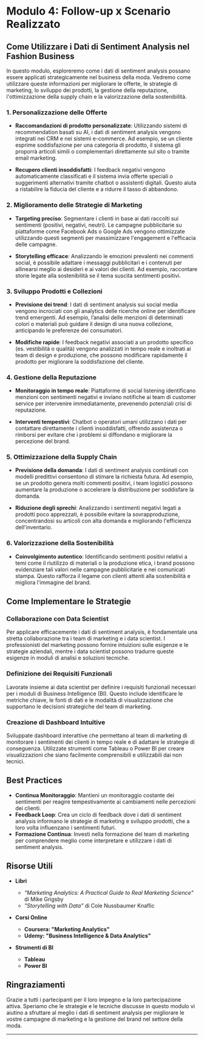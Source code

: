 # Modulo 4: Follow-up x Scenario Realizzato

## Come Utilizzare i Dati di Sentiment Analysis nel Fashion Business

In questo modulo, esploreremo come i dati di sentiment analysis possano essere applicati strategicamente nel business della moda. Vedremo come utilizzare queste informazioni per migliorare le offerte, le strategie di marketing, lo sviluppo dei prodotti, la gestione della reputazione, l'ottimizzazione della supply chain e la valorizzazione della sostenibilità.

### 1. Personalizzazione delle Offerte

- **Raccomandazioni di prodotto personalizzate**: Utilizzando sistemi di recommendation basati su AI, i dati di sentiment analysis vengono integrati nei CRM e nei sistemi e-commerce. Ad esempio, se un cliente esprime soddisfazione per una categoria di prodotto, il sistema gli proporrà articoli simili o complementari direttamente sul sito o tramite email marketing.

- **Recupero clienti insoddisfatti**: I feedback negativi vengono automaticamente classificati e il sistema invia offerte speciali o suggerimenti alternativi tramite chatbot o assistenti digitali. Questo aiuta a ristabilire la fiducia del cliente e a ridurre il tasso di abbandono.

### 2. Miglioramento delle Strategie di Marketing

- **Targeting preciso**: Segmentare i clienti in base ai dati raccolti sui sentimenti (positivi, negativi, neutri). Le campagne pubblicitarie su piattaforme come Facebook Ads o Google Ads vengono ottimizzate utilizzando questi segmenti per massimizzare l'engagement e l'efficacia delle campagne.

- **Storytelling efficace**: Analizzando le emozioni prevalenti nei commenti social, è possibile adattare i messaggi pubblicitari e i contenuti per allinearsi meglio ai desideri e ai valori dei clienti. Ad esempio, raccontare storie legate alla sostenibilità se il tema suscita sentimenti positivi.

### 3. Sviluppo Prodotti e Collezioni

- **Previsione dei trend**: I dati di sentiment analysis sui social media vengono incrociati con gli analytics delle ricerche online per identificare trend emergenti. Ad esempio, l’analisi delle menzioni di determinati colori o materiali può guidare il design di una nuova collezione, anticipando le preferenze dei consumatori.

- **Modifiche rapide**: I feedback negativi associati a un prodotto specifico (es. vestibilità o qualità) vengono analizzati in tempo reale e inoltrati ai team di design e produzione, che possono modificare rapidamente il prodotto per migliorare la soddisfazione del cliente.

### 4. Gestione della Reputazione

- **Monitoraggio in tempo reale**: Piattaforme di social listening identificano menzioni con sentimenti negativi e inviano notifiche ai team di customer service per intervenire immediatamente, prevenendo potenziali crisi di reputazione.

- **Interventi tempestivi**: Chatbot o operatori umani utilizzano i dati per contattare direttamente i clienti insoddisfatti, offrendo assistenza o rimborsi per evitare che i problemi si diffondano e migliorare la percezione del brand.

### 5. Ottimizzazione della Supply Chain

- **Previsione della domanda**: I dati di sentiment analysis combinati con modelli predittivi consentono di stimare la richiesta futura. Ad esempio, se un prodotto genera molti commenti positivi, i team logistici possono aumentare la produzione o accelerare la distribuzione per soddisfare la domanda.

- **Riduzione degli sprechi**: Analizzando i sentimenti negativi legati a prodotti poco apprezzati, è possibile evitare la sovrapproduzione, concentrandosi su articoli con alta domanda e migliorando l'efficienza dell'inventario.

### 6. Valorizzazione della Sostenibilità

- **Coinvolgimento autentico**: Identificando sentimenti positivi relativi a temi come il riutilizzo di materiali o la produzione etica, i brand possono evidenziare tali valori nelle campagne pubblicitarie e nei comunicati stampa. Questo rafforza il legame con clienti attenti alla sostenibilità e migliora l'immagine del brand.

## Come Implementare le Strategie

### Collaborazione con Data Scientist

Per applicare efficacemente i dati di sentiment analysis, è fondamentale una stretta collaborazione tra i team di marketing e i data scientist. I professionisti del marketing possono fornire intuizioni sulle esigenze e le strategie aziendali, mentre i data scientist possono tradurre queste esigenze in moduli di analisi e soluzioni tecniche.

### Definizione dei Requisiti Funzionali

Lavorate insieme ai data scientist per definire i requisiti funzionali necessari per i moduli di Business Intelligence (BI). Questo include identificare le metriche chiave, le fonti di dati e le modalità di visualizzazione che supportano le decisioni strategiche del team di marketing.

### Creazione di Dashboard Intuitive

Sviluppate dashboard interattive che permettano al team di marketing di monitorare i sentimenti dei clienti in tempo reale e di adattare le strategie di conseguenza. Utilizzate strumenti come Tableau o Power BI per creare visualizzazioni che siano facilmente comprensibili e utilizzabili dai non tecnici.

## Best Practices

- **Continua Monitoraggio**: Mantieni un monitoraggio costante dei sentimenti per reagire tempestivamente ai cambiamenti nelle percezioni dei clienti.
- **Feedback Loop**: Crea un ciclo di feedback dove i dati di sentiment analysis informano le strategie di marketing e sviluppo prodotti, che a loro volta influenzano i sentimenti futuri.
- **Formazione Continua**: Investi nella formazione del team di marketing per comprendere meglio come interpretare e utilizzare i dati di sentiment analysis.

## Risorse Utili

- **Libri**
  - *"Marketing Analytics: A Practical Guide to Real Marketing Science"* di Mike Grigsby
  - *"Storytelling with Data"* di Cole Nussbaumer Knaflic

- **Corsi Online**
  - **Coursera: "Marketing Analytics"**
  - **Udemy: "Business Intelligence & Data Analytics"**

- **Strumenti di BI**
  - **Tableau**
  - **Power BI**

## Ringraziamenti

Grazie a tutti i partecipanti per il loro impegno e la loro partecipazione attiva. Speriamo che le strategie e le tecniche discusse in questo modulo vi aiutino a sfruttare al meglio i dati di sentiment analysis per migliorare le vostre campagne di marketing e la gestione del brand nel settore della moda.

---
